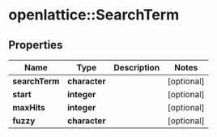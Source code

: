 # openlattice::SearchTerm

## Properties
Name | Type | Description | Notes
------------ | ------------- | ------------- | -------------
**searchTerm** | **character** |  | [optional] 
**start** | **integer** |  | [optional] 
**maxHits** | **integer** |  | [optional] 
**fuzzy** | **character** |  | [optional] 


